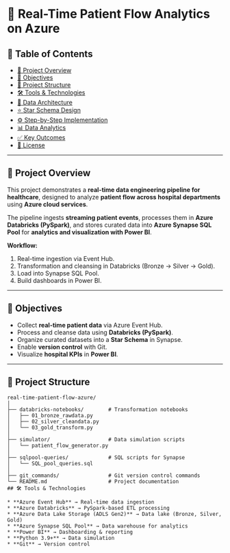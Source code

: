 # 🏥 Real-Time Patient Flow Analytics on Azure  

## 📑 Table of Contents  
- [📌 Project Overview](#-project-overview)  
- [🎯 Objectives](#-objectives)  
- [📂 Project Structure](#-project-structure)  
- [🛠️ Tools & Technologies](#-tools--technologies)  
- [📐 Data Architecture](#-data-architecture)  
- [⭐ Star Schema Design](#-star-schema-design)  
- [⚙️ Step-by-Step Implementation](#-step-by-step-implementation)  
- [📊 Data Analytics](#-data-analytics)  
- [✅ Key Outcomes](#-key-outcomes)  
- [📜 License](#-license)  

---
## 📌 Project Overview  
This project demonstrates a **real-time data engineering pipeline for healthcare**, designed to analyze **patient flow across hospital departments** using **Azure cloud services**.  

The pipeline ingests **streaming patient events**, processes them in **Azure Databricks (PySpark)**, and stores curated data into **Azure Synapse SQL Pool** for **analytics and visualization with Power BI**.  

**Workflow:**  
1. Real-time ingestion via Event Hub.  
2. Transformation and cleansing in Databricks (Bronze → Silver → Gold).  
3. Load into Synapse SQL Pool.  
4. Build dashboards in Power BI.  

---
## 🎯 Objectives  
- Collect **real-time patient data** via Azure Event Hub.  
- Process and cleanse data using **Databricks (PySpark)**.  
- Organize curated datasets into a **Star Schema** in Synapse.  
- Enable **version control** with Git.  
- Visualize **hospital KPIs** in **Power BI**.  

---

## 📂 Project Structure  
```
real-time-patient-flow-azure/
│
├── databricks-notebooks/        # Transformation notebooks
│   ├── 01_bronze_rawdata.py
│   ├── 02_silver_cleandata.py
│   └── 03_gold_transform.py
│
├── simulator/                   # Data simulation scripts
│   └── patient_flow_generator.py
│
├── sqlpool-queries/             # SQL scripts for Synapse
│   └── SQL_pool_queries.sql
│
├── git_commands/                # Git version control commands
└── README.md                    # Project documentation
## 🛠️ Tools & Technologies

* **Azure Event Hub** → Real-time data ingestion
* **Azure Databricks** → PySpark-based ETL processing
* **Azure Data Lake Storage (ADLS Gen2)** → Data lake (Bronze, Silver, Gold)
* **Azure Synapse SQL Pool** → Data warehouse for analytics
* **Power BI** → Dashboarding & reporting
* **Python 3.9+** → Data simulation
* **Git** → Version control
